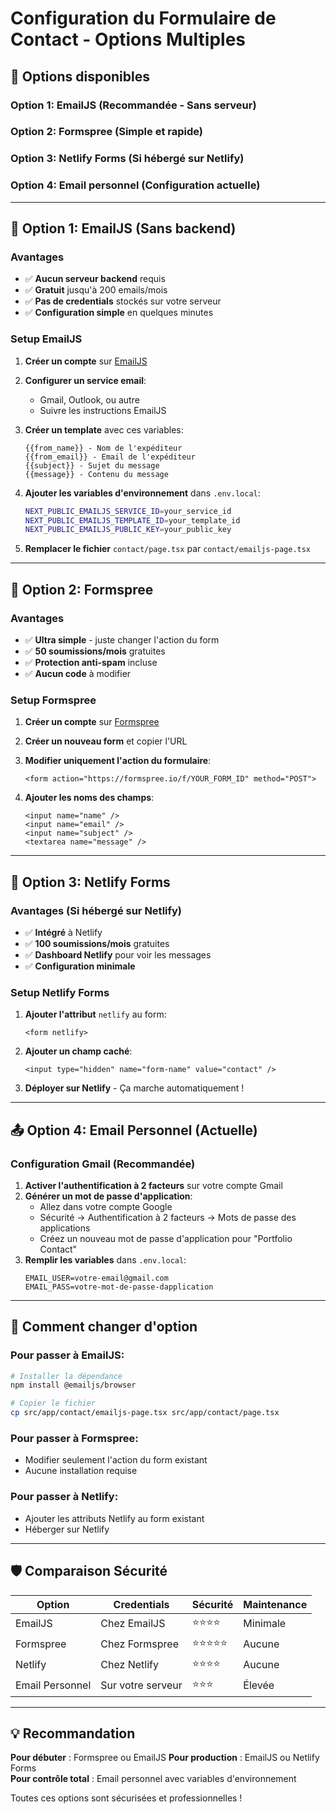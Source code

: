 # Configuration du Formulaire de Contact - Options Multiples

## 🎯 Options disponibles

### Option 1: EmailJS (Recommandée - Sans serveur)
### Option 2: Formspree (Simple et rapide)
### Option 3: Netlify Forms (Si hébergé sur Netlify)
### Option 4: Email personnel (Configuration actuelle)

---

## 📧 Option 1: EmailJS (Sans backend)

### Avantages
- ✅ **Aucun serveur backend** requis
- ✅ **Gratuit** jusqu'à 200 emails/mois
- ✅ **Pas de credentials** stockés sur votre serveur
- ✅ **Configuration simple** en quelques minutes

### Setup EmailJS

1. **Créer un compte** sur [EmailJS](https://www.emailjs.com/)

2. **Configurer un service email**:
   - Gmail, Outlook, ou autre
   - Suivre les instructions EmailJS

3. **Créer un template** avec ces variables:
   ```
   {{from_name}} - Nom de l'expéditeur
   {{from_email}} - Email de l'expéditeur
   {{subject}} - Sujet du message
   {{message}} - Contenu du message
   ```

4. **Ajouter les variables d'environnement** dans `.env.local`:
   ```bash
   NEXT_PUBLIC_EMAILJS_SERVICE_ID=your_service_id
   NEXT_PUBLIC_EMAILJS_TEMPLATE_ID=your_template_id
   NEXT_PUBLIC_EMAILJS_PUBLIC_KEY=your_public_key
   ```

5. **Remplacer le fichier** `contact/page.tsx` par `contact/emailjs-page.tsx`

---

## 📝 Option 2: Formspree

### Avantages
- ✅ **Ultra simple** - juste changer l'action du form
- ✅ **50 soumissions/mois** gratuites
- ✅ **Protection anti-spam** incluse
- ✅ **Aucun code** à modifier

### Setup Formspree

1. **Créer un compte** sur [Formspree](https://formspree.io/)

2. **Créer un nouveau form** et copier l'URL

3. **Modifier uniquement l'action du formulaire**:
   ```tsx
   <form action="https://formspree.io/f/YOUR_FORM_ID" method="POST">
   ```

4. **Ajouter les noms des champs**:
   ```tsx
   <input name="name" />
   <input name="email" />
   <input name="subject" />
   <textarea name="message" />
   ```

---

## 🚀 Option 3: Netlify Forms

### Avantages (Si hébergé sur Netlify)
- ✅ **Intégré** à Netlify
- ✅ **100 soumissions/mois** gratuites
- ✅ **Dashboard Netlify** pour voir les messages
- ✅ **Configuration minimale**

### Setup Netlify Forms

1. **Ajouter l'attribut** `netlify` au form:
   ```tsx
   <form netlify>
   ```

2. **Ajouter un champ caché**:
   ```tsx
   <input type="hidden" name="form-name" value="contact" />
   ```

3. **Déployer sur Netlify** - Ça marche automatiquement !

---

## 📤 Option 4: Email Personnel (Actuelle)

### Configuration Gmail (Recommandée)

1. **Activer l'authentification à 2 facteurs** sur votre compte Gmail
2. **Générer un mot de passe d'application**:
   - Allez dans votre compte Google
   - Sécurité → Authentification à 2 facteurs → Mots de passe des applications
   - Créez un nouveau mot de passe d'application pour "Portfolio Contact"
3. **Remplir les variables** dans `.env.local`:
   ```
   EMAIL_USER=votre-email@gmail.com
   EMAIL_PASS=votre-mot-de-passe-dapplication
   ```

---

## 🔄 Comment changer d'option

### Pour passer à EmailJS:
```bash
# Installer la dépendance
npm install @emailjs/browser

# Copier le fichier
cp src/app/contact/emailjs-page.tsx src/app/contact/page.tsx
```

### Pour passer à Formspree:
- Modifier seulement l'action du form existant
- Aucune installation requise

### Pour passer à Netlify:
- Ajouter les attributs Netlify au form existant
- Héberger sur Netlify

---

## 🛡️ Comparaison Sécurité

| Option | Credentials | Sécurité | Maintenance |
|--------|-------------|----------|-------------|
| EmailJS | Chez EmailJS | ⭐⭐⭐⭐ | Minimale |
| Formspree | Chez Formspree | ⭐⭐⭐⭐⭐ | Aucune |
| Netlify | Chez Netlify | ⭐⭐⭐⭐ | Aucune |
| Email Personnel | Sur votre serveur | ⭐⭐⭐ | Élevée |

---

## 💡 Recommandation

**Pour débuter** : Formspree ou EmailJS
**Pour production** : EmailJS ou Netlify Forms  
**Pour contrôle total** : Email personnel avec variables d'environnement

Toutes ces options sont sécurisées et professionnelles !
